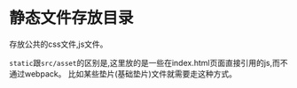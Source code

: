 # 静态文件存放目录
存放公共的css文件,js文件。

`static`跟`src/asset`的区别是,这里放的是一些在index.html页面直接引用的js,而不通过webpack。
比如某些垫片(基础垫片)文件就需要走这种方式。
